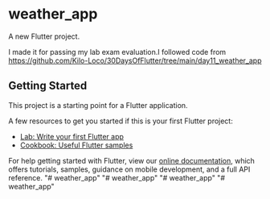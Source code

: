 # weather_app

A new Flutter project.

I made it for passing my lab exam evaluation.I followed code from https://github.com/Kilo-Loco/30DaysOfFlutter/tree/main/day11_weather_app

## Getting Started

This project is a starting point for a Flutter application.

A few resources to get you started if this is your first Flutter project:

- [Lab: Write your first Flutter app](https://flutter.dev/docs/get-started/codelab)
- [Cookbook: Useful Flutter samples](https://flutter.dev/docs/cookbook)

For help getting started with Flutter, view our
[online documentation](https://flutter.dev/docs), which offers tutorials,
samples, guidance on mobile development, and a full API reference.
"# weather_app" 
"# weather_app" 
"# weather_app" 
"# weather_app" 
